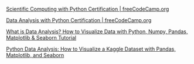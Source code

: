 
[Scientific Computing with Python Certification | freeCodeCamp.org](https://www.freecodecamp.org/learn/scientific-computing-with-python)

[Data Analysis with Python Certification | freeCodeCamp.org](https://www.freecodecamp.org/learn/data-analysis-with-python)

[What is Data Analysis? How to Visualize Data with Python, Numpy, Pandas, Matplotlib & Seaborn Tutorial](https://www.freecodecamp.org/news/exploratory-data-analysis-with-numpy-pandas-matplotlib-seaborn)

[Python Data Analysis: How to Visualize a Kaggle Dataset with Pandas, Matplotlib, and Seaborn](https://www.freecodecamp.org/news/kaggle-dataset-analysis-with-pandas-matplotlib-seaborn)
